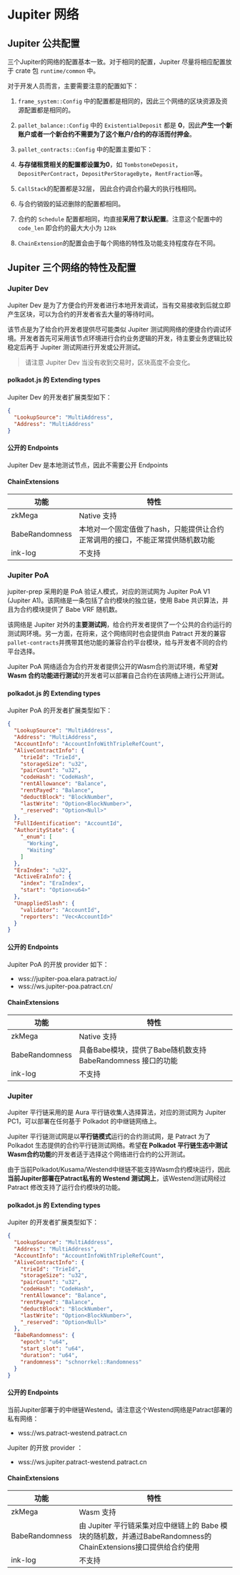 # Jupiter 网络

## Jupiter 公共配置

三个Jupiter的网络的配置基本一致。对于相同的配置，Jupiter 尽量将相应配置放于 crate 包 `runtime/common` 中。

对于开发人员而言，主要需要注意的配置如下：

1. `frame_system::Config` 中的配置都是相同的，因此三个网络的区块资源及资源配置都是相同的。
2. `pallet_balance::Config` 中的 `ExistentialDeposit` 都是 **0**，因此**产生一个新账户或者一个新合约不需要为了这个账户/合约的存活而付押金**。
3. `pallet_contracts::Config` 中的配置主要如下：

  1. **与存储租赁相关的配置都设置为0**，如 `TombstoneDeposit`，`DepositPerContract`，`DepositPerStorageByte`，`RentFraction`等。
  2. `CallStack`的配置都是32层， 因此合约调合约最大的执行栈相同。
  3. 与合约销毁的延迟删除的配置都相同。
  4. 合约的 `Schedule` 配置都相同，均直接**采用了默认配置**。注意这个配置中的 `code_len` 即合约的最大大小为 `128k`
  5. `ChainExtension`的配置会由于每个网络的特性及功能支持程度存在不同。

## Jupiter 三个网络的特性及配置
### Jupiter Dev

Jupiter Dev 是为了方便合约开发者进行本地开发调试，当有交易接收到后就立即产生区块，可以为合约的开发者省去大量的等待时间。

该节点是为了给合约开发者提供尽可能类似 Jupiter 测试网网络的便捷合约调试环境。开发者首先可采用该节点环境进行合约业务逻辑的开发，待主要业务逻辑比较稳定后再于 Jupiter 测试网进行开发或公开测试。

> 请注意 Jupiter Dev 当没有收到交易时，区块高度不会变化。

#### polkadot.js 的 Extending types

Jupiter Dev 的开发者扩展类型如下：

```json
{
  "LookupSource": "MultiAddress",
  "Address": "MultiAddress"
}
```

#### 公开的 Endpoints

Jupiter Dev 是本地测试节点，因此不需要公开 Endpoints

#### ChainExtensions

| 功能           | 特性                                                         |
| -------------- | ------------------------------------------------------------ |
| zkMega         | Native 支持                                                  |
| BabeRandomness | 本地对一个固定值做了hash，只能提供让合约正常调用的接口，不能正常提供随机数功能 |
| ink-log        | 不支持                                                       |

### Jupiter PoA

jupiter-prep 采用的是 PoA 验证人模式，对应的测试网为 Jupiter PoA V1 (Jupiter A1)。该网络是一条包括了合约模块的独立链，使用 Babe 共识算法，并且为合约模块提供了 Babe VRF 随机数。

该网络是 Jupiter 对外的**主要测试网**，给合约开发者提供了一个公共的合约运行的测试网环境。另一方面，在将来，这个网络同时也会提供由 Patract 开发的兼容 `pallet-contracts`并携带其他功能的兼容合约平台模块，给与开发者不同的合约平台选择。

Jupiter PoA 网络适合为合约开发者提供公开的Wasm合约测试环境，希望**对 Wasm 合约功能进行测试**的开发者可以部署自己合约在该网络上进行公开测试。

#### polkadot.js 的 Extending types

Jupiter PoA 的开发者扩展类型如下：

```json
{
  "LookupSource": "MultiAddress",
  "Address": "MultiAddress",
  "AccountInfo": "AccountInfoWithTripleRefCount",
  "AliveContractInfo": {
    "trieId": "TrieId",
    "storageSize": "u32",
    "pairCount": "u32",
    "codeHash": "CodeHash",
    "rentAllowance": "Balance",
    "rentPayed": "Balance",
    "deductBlock": "BlockNumber",
    "lastWrite": "Option<BlockNumber>",
    "_reserved": "Option<Null>"
  },
  "FullIdentification": "AccountId",
  "AuthorityState": {
    "_enum": [
      "Working",
      "Waiting"
    ]
  },
  "EraIndex": "u32",
  "ActiveEraInfo": {
    "index": "EraIndex",
    "start": "Option<u64>"
  },
  "UnappliedSlash": {
    "validator": "AccountId",
    "reporters": "Vec<AccountId>"
  }
}
```

#### 公开的 Endpoints

Jupiter PoA 的开放 provider 如下：

- wss://jupiter-poa.elara.patract.io/
- wss://ws.jupiter-poa.patract.cn/

#### ChainExtensions

| 功能           | 特性                                                         |
| -------------- | ------------------------------------------------------------ |
| zkMega         | Native 支持                                                  |
| BabeRandomness | 具备Babe模块，提供了Babe随机数支持 BabeRandomness 接口的功能 |
| ink-log        | 不支持                                                       |

### Jupiter

Jupiter 平行链采用的是 Aura 平行链收集人选择算法，对应的测试网为 Jupiter PC1，可以部署在任何基于 Polkadot 的中继链网络上。

Jupiter 平行链测试网是以**平行链模式**运行的合约测试网，是 Patract 为了 Polkadot 生态提供的合约平行链测试网络。希望**在 Polkadot 平行链生态中测试Wasm合约功能**的开发者适于选择这个网络进行合约的公开测试。

由于当前Polkadot/Kusama/Westend中继链不能支持Wasm合约模块运行，因此**当前Jupiter部署在Patract私有的 Westend 测试网上**，该Westend测试网经过 Patract 修改支持了运行合约模块的功能。

#### polkadot.js 的 Extending types

Jupiter 的开发者扩展类型如下：

```json
{
  "LookupSource": "MultiAddress",
  "Address": "MultiAddress",
  "AccountInfo": "AccountInfoWithTripleRefCount",
  "AliveContractInfo": {
    "trieId": "TrieId",
    "storageSize": "u32",
    "pairCount": "u32",
    "codeHash": "CodeHash",
    "rentAllowance": "Balance",
    "rentPayed": "Balance",
    "deductBlock": "BlockNumber",
    "lastWrite": "Option<BlockNumber>",
    "_reserved": "Option<Null>"
  },
  "BabeRandomness": {
    "epoch": "u64",
    "start_slot": "u64",
    "duration": "u64",
    "randomness": "schnorrkel::Randomness"
  }
}
```

#### 公开的 Endpoints

当前Jupiter部署于的中继链Westend。请注意这个Westend网络是Patract部署的私有网络：

* wss://ws.patract-westend.patract.cn

Jupiter 的开放 provider ：

- wss://ws.jupiter.patract-westend.patract.cn

#### ChainExtensions

| 功能           | 特性                                                         |
| -------------- | ------------------------------------------------------------ |
| zkMega         | Wasm 支持                                                    |
| BabeRandomness | 由 Jupiter 平行链采集对应中继链上的 Babe 模块的随机数，并通过BabeRandomness的ChainExtensions接口提供给合约使用 |
| ink-log        | 不支持                                                       |

### 


